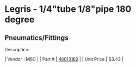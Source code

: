 # Legris - 1/4"tube 1/8"pipe 180 degree
## Pneumatics/Fittings
Description: 	 

| Vendor | MSC | 
| Part # | [48618169](http://www.mscdirect.com/) | 
| Unit Price | $3.43 | 
